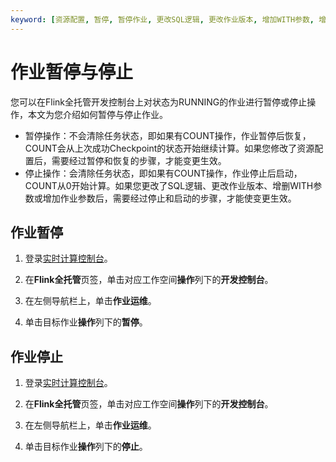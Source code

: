 ```yaml
---
keyword: [资源配置, 暂停, 暂停作业, 更改SQL逻辑, 更改作业版本, 增加WITH参数, 增加作业参数, 停止]
---
```


# 作业暂停与停止

您可以在Flink全托管开发控制台上对状态为RUNNING的作业进行暂停或停止操作，本文为您介绍如何暂停与停止作业。

-   暂停操作：不会清除任务状态，即如果有COUNT操作，作业暂停后恢复，COUNT会从上次成功Checkpoint的状态开始继续计算。如果您修改了资源配置后，需要经过暂停和恢复的步骤，才能变更生效。
-   停止操作：会清除任务状态，即如果有COUNT操作，作业停止后启动，COUNT从0开始计算。如果您更改了SQL逻辑、更改作业版本、增删WITH参数或增加作业参数后，需要经过停止和启动的步骤，才能使变更生效。

## 作业暂停

1.  登录[实时计算控制台](https://realtime-compute.console.aliyun.com/regions/cn-shanghai)。

2.  在**Flink全托管**页签，单击对应工作空间**操作**列下的**开发控制台**。

3.  在左侧导航栏上，单击**作业运维**。

4.  单击目标作业**操作**列下的**暂停**。


## 作业停止

1.  登录[实时计算控制台](https://realtime-compute.console.aliyun.com/regions/cn-shanghai)。

2.  在**Flink全托管**页签，单击对应工作空间**操作**列下的**开发控制台**。

3.  在左侧导航栏上，单击**作业运维**。

4.  单击目标作业**操作**列下的**停止**。


